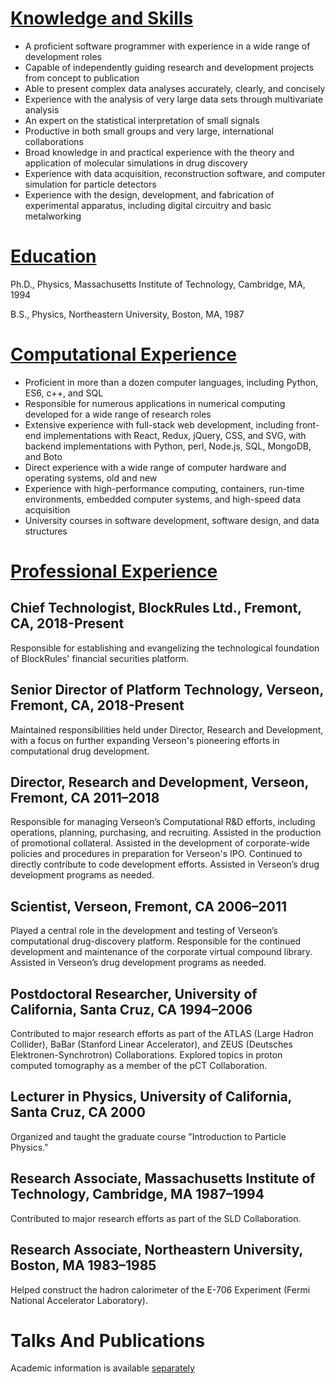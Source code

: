 
[Knowledge and Skills](#skills)
====================

-  A proficient software programmer with experience in a wide
   range of development roles
-  Capable of independently guiding research and development
   projects from concept to publication
-  Able to present complex data analyses accurately, clearly, and concisely
-  Experience with the analysis of very large data sets through
   multivariate analysis
-  An expert on the statistical interpretation of small signals
-  Productive in both small groups and very large, international
   collaborations
-  Broad knowledge in and practical experience with the theory and application
   of molecular simulations in drug discovery
-  Experience with data acquisition, reconstruction software,
   and computer simulation for particle detectors
-  Experience with the design, development, and fabrication of
   experimental apparatus,
   including digital circuitry and basic metalworking

[Education](#education)
=========

Ph.D., Physics, Massachusetts Institute of Technology, Cambridge, MA, 1994

B.S., Physics, Northeastern University, Boston, MA, 1987

[Computational Experience](#computer)
========================

-  Proficient in more than a dozen computer languages, including Python,
   ES6, c++, and SQL
-  Responsible for numerous applications in numerical computing developed 
   for a wide range of research roles
-  Extensive experience with full-stack web development, including
   front-end implementations with React, Redux, jQuery, CSS, and SVG, with backend
   implementations with Python, perl, Node.js, SQL, MongoDB, and Boto
-  Direct experience with a wide range of computer hardware and operating
   systems, old and new
-  Experience with high-performance computing, containers, run-time environments, 
   embedded computer systems, and high-speed data acquisition
-  University courses in software development, software design, and data
   structures

[Professional Experience](#experience)
=======================

## Chief Technologist, BlockRules Ltd., Fremont, CA, 2018-Present

Responsible for establishing and evangelizing the technological
foundation of BlockRules' financial securities platform.

## Senior Director of Platform Technology, Verseon, Fremont, CA, 2018-Present

Maintained responsibilities held under Director, Research and Development,
with a focus on further expanding Verseon's pioneering efforts
in computational drug development.

## Director, Research and Development, Verseon, Fremont, CA 2011–2018

Responsible for managing Verseon’s Computational R&D efforts, including operations,
planning, purchasing, and recruiting. Assisted in the production of promotional collateral.
Assisted in the development of corporate-wide policies and procedures in preparation
for Verseon's IPO. Continued to directly contribute to code development efforts.
Assisted in Verseon’s drug development programs as needed.

## Scientist, Verseon, Fremont, CA 2006–2011

Played a central role in the development and testing of Verseon’s computational 
drug-discovery platform. Responsible for the continued development and maintenance of the
corporate virtual compound library. Assisted in Verseon’s drug development
programs as needed.

## Postdoctoral Researcher, University of California, Santa Cruz, CA 1994–2006

Contributed to major research efforts as part of the
ATLAS (Large Hadron Collider), BaBar (Stanford Linear Accelerator), 
and ZEUS (Deutsches Elektronen-Synchrotron) Collaborations.
Explored topics in proton computed tomography as a member of
the pCT Collaboration.

## Lecturer in Physics, University of California, Santa Cruz, CA 2000

Organized and taught the graduate course "Introduction to Particle Physics."

## Research Associate, Massachusetts Institute of Technology, Cambridge, MA 1987–1994

Contributed to major research efforts as part of the SLD Collaboration.

## Research Associate, Northeastern University, Boston, MA 1983–1985

Helped construct the hadron calorimeter of the E-706 Experiment (Fermi National Accelerator Laboratory).

Talks And Publications
======================

Academic information is available [separately](https://slashdave.com/public/documents/cv.pdf)
